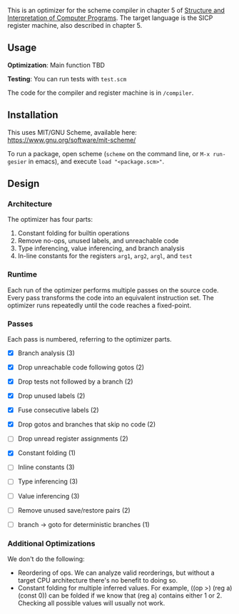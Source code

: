 This is an optimizer for the scheme compiler in chapter 5 of
[Structure and Interpretation of Computer Programs](
https://mitpress.mit.edu/sicp/full-text/book/book.html). The target
language is the SICP register machine, also described in chapter 5.

## Usage

**Optimization**: Main function TBD

**Testing**: You can run tests with `test.scm`

The code for the compiler and register machine is in `/compiler`.

## Installation
This uses MIT/GNU Scheme, available here: https://www.gnu.org/software/mit-scheme/

To run a package, open scheme (`scheme` on the command line, or `M-x run-gesier` in emacs), and execute `load "<package.scm>"`.

## Design

### Architecture

The optimizer has four parts:

1. Constant folding for builtin operations
2. Remove no-ops, unused labels, and unreachable code
3. Type inferencing, value inferencing, and branch analysis
4. In-line constants for the registers `arg1`, `arg2`, `argl`, and `test`

### Runtime

Each run of the optimizer performs multiple passes on the source code. Every
pass transforms the code into an equivalent instruction set. The optimizer runs
repeatedly until the code reaches a fixed-point.

### Passes

Each pass is numbered, referring to the optimizer parts.

- [x] Branch analysis (3)
- [x] Drop unreachable code following gotos (2)
- [x] Drop tests not followed by a branch (2)
- [x] Drop unused labels (2)
- [x] Fuse consecutive labels (2)
- [x] Drop gotos and branches that skip no code (2)
- [ ] Drop unread register assignments (2)
- [x] Constant folding (1)
- [ ] Inline constants (3)
- [ ] Type inferencing (3)
- [ ] Value inferencing (3)
- [ ] Remove unused save/restore pairs (2)
- [ ] branch -> goto for deterministic branches (1)


### Additional Optimizations

We don't do the following:

- Reordering of ops. We can analyze valid reorderings, but without a target CPU
  architecture there's no benefit to doing so.
- Constant folding for multiple inferred values. For example, ((op >) (reg a)
  (const 0)) can be folded if we know that (reg a) contains either 1
  or 2. Checking all possible values  will usually not work.

